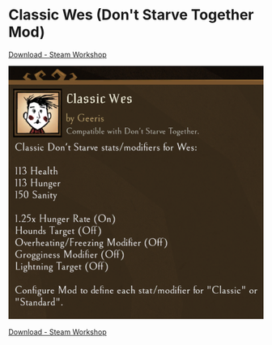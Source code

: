 # Classic Wes (Don't Starve Together Mod)
[Download - Steam Workshop](https://steamcommunity.com/sharedfiles/filedetails/?id=2941223138)

![Mod Info](https://github.com/gerisonsabino/classic_wes/blob/master/assets/modinfo.png)

[Download - Steam Workshop](https://steamcommunity.com/sharedfiles/filedetails/?id=2941223138)
